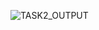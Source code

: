 ![TASK2_OUTPUT](https://github.com/Khawlah-96/Khawlah-Project/assets/138039589/4a27c8a5-456e-4df9-97a7-0408a7354231)
